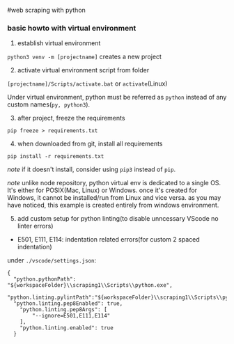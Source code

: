 #web scraping with python

### basic howto with virtual environment

1. establish virtual environment

```python3 venv -m [projectname]``` creates a new project

2. activate virtual environment script from folder

```[projectname]/Scripts/activate.bat``` or ```activate```(Linux)

Under virtual environment, python must be referred as ```python``` instead of any custom names(```py, python3```).

3. after project, freeze the requirements

```pip freeze > requirements.txt```

4. when downloaded from git, install all requirements

```pip install -r requirements.txt```

*note* if it doesn't install, consider using ```pip3``` instead of ```pip```. 

*note* unlike node repository, python virtual env is dedicated to a single OS. It's either for POSIX(Mac, Linux) or Windows. once it's created for Windows, it cannot be installed/run from Linux and vice versa. as you may have noticed, this example is created entirely from windows environment.

5. add custom setup for python linting(to disable unncessary VScode no linter errors)

 - E501, E111, E114: indentation related errors(for custom 2 spaced indentation)

under ```./vscode/settings.json```:
```
{
  "python.pythonPath": "${workspaceFolder}\\scraping1\\Scripts\\python.exe",
  "python.linting.pylintPath":"${workspaceFolder}\\scraping1\\Scripts\\pylint.exe",
  "python.linting.pep8Enabled": true,
    "python.linting.pep8Args": [
        "--ignore=E501,E111,E114" 
    ],
    "python.linting.enabled": true
  }
```